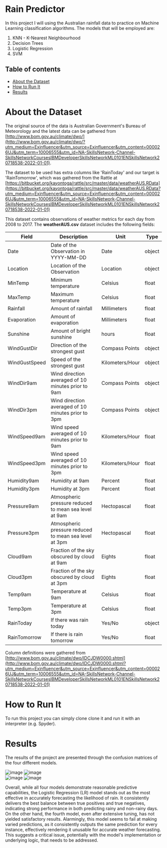 # Rain Predictor 

In this project I will using the Australian rainfall data to practice on Machine Learning classification algorithms.
The models that will be employed are:

<ol>
  <li> KNN - K-Nearest Neighbourhood </li>
  <li> Decision Trees </li>
  <li> Logistic Regression</li>
  <li> SVM </li>
</ol>

## Table of contents
* [About the Dataset](#about-the-Dataset)
* [How to Run It](#how-to-run-it)
* [Results](#results)

# About the Dataset

The original source of the data is Australian Government's Bureau of Meteorology and the latest data can be gathered from [http://www.bom.gov.au/climate/dwo/](http://www.bom.gov.au/climate/dwo/?utm_medium=Exinfluencer&utm_source=Exinfluencer&utm_content=000026UJ&utm_term=10006555&utm_id=NA-SkillsNetwork-Channel-SkillsNetworkCoursesIBMDeveloperSkillsNetworkML0101ENSkillsNetwork20718538-2022-01-01).

The dataset to be used has extra columns like 'RainToday' and our target is 'RainTomorrow', which was gathered from the Rattle at [https://bitbucket.org/kayontoga/rattle/src/master/data/weatherAUS.RData](https://bitbucket.org/kayontoga/rattle/src/master/data/weatherAUS.RData?utm_medium=Exinfluencer&utm_source=Exinfluencer&utm_content=000026UJ&utm_term=10006555&utm_id=NA-SkillsNetwork-Channel-SkillsNetworkCoursesIBMDeveloperSkillsNetworkML0101ENSkillsNetwork20718538-2022-01-01)

This dataset contains observations of weather metrics for each day from 2008 to 2017. The **weatherAUS.csv** dataset includes the following fields:

| Field         | Description                                           | Unit            | Type   |
| ------------- | ----------------------------------------------------- | --------------- | ------ |
| Date          | Date of the Observation in YYYY-MM-DD                 | Date            | object |
| Location      | Location of the Observation                           | Location        | object |
| MinTemp       | Minimum temperature                                   | Celsius         | float  |
| MaxTemp       | Maximum temperature                                   | Celsius         | float  |
| Rainfall      | Amount of rainfall                                    | Millimeters     | float  |
| Evaporation   | Amount of evaporation                                 | Millimeters     | float  |
| Sunshine      | Amount of bright sunshine                             | hours           | float  |
| WindGustDir   | Direction of the strongest gust                       | Compass Points  | object |
| WindGustSpeed | Speed of the strongest gust                           | Kilometers/Hour | object |
| WindDir9am    | Wind direction averaged of 10 minutes prior to 9am    | Compass Points  | object |
| WindDir3pm    | Wind direction averaged of 10 minutes prior to 3pm    | Compass Points  | object |
| WindSpeed9am  | Wind speed averaged of 10 minutes prior to 9am        | Kilometers/Hour | float  |
| WindSpeed3pm  | Wind speed averaged of 10 minutes prior to 3pm        | Kilometers/Hour | float  |
| Humidity9am   | Humidity at 9am                                       | Percent         | float  |
| Humidity3pm   | Humidity at 3pm                                       | Percent         | float  |
| Pressure9am   | Atmospheric pressure reduced to mean sea level at 9am | Hectopascal     | float  |
| Pressure3pm   | Atmospheric pressure reduced to mean sea level at 3pm | Hectopascal     | float  |
| Cloud9am      | Fraction of the sky obscured by cloud at 9am          | Eights          | float  |
| Cloud3pm      | Fraction of the sky obscured by cloud at 3pm          | Eights          | float  |
| Temp9am       | Temperature at 9am                                    | Celsius         | float  |
| Temp3pm       | Temperature at 3pm                                    | Celsius         | float  |
| RainToday     | If there was rain today                               | Yes/No          | object |
| RainTomorrow  | If there is rain tomorrow                             | Yes/No          | float  |

Column definitions were gathered from [http://www.bom.gov.au/climate/dwo/IDCJDW0000.shtml](http://www.bom.gov.au/climate/dwo/IDCJDW0000.shtml?utm_medium=Exinfluencer&utm_source=Exinfluencer&utm_content=000026UJ&utm_term=10006555&utm_id=NA-SkillsNetwork-Channel-SkillsNetworkCoursesIBMDeveloperSkillsNetworkML0101ENSkillsNetwork20718538-2022-01-01)


# How to Run It

To run this project you can simply clone clone it and run it with an interpreter (e.g. Spyder).

# Results
The results of the project are presented through the confusion matrices of the four different models.

![image](https://github.com/user-attachments/assets/0cdeb48f-779d-4e48-b8a2-32005da6e22b)
![image](https://github.com/user-attachments/assets/c2026a67-7258-4160-bfed-8b17c519bfa3)  
![image](https://github.com/user-attachments/assets/235132bd-4d5e-4faa-82c3-7bf2334bd1fb)
![image](https://github.com/user-attachments/assets/062d3e64-cc1f-4a11-b25f-e76b0d11d918)

Overall, while all four models demonstrate reasonable predictive capabilities, the Logistic Regression (LR) model stands out as the most effective in accurately forecasting the likelihood of rain. It consistently delivers the best balance between true positives and true negatives, indicating strong performance in both predicting rainy and non-rainy days.  
On the other hand, the fourth model, even after extensive tuning, has not yielded satisfactory results. Alarmingly, this model seems to fail at making varied predictions, as it consistently outputs the same prediction for every instance, effectively rendering it unusable for accurate weather forecasting. This suggests a critical issue, potentially with the model's implementation or underlying logic, that needs to be addressed.



